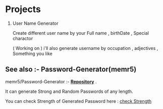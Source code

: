 # Projects

1) User Name Generator 
    
    Create different user name by your Full name , birthDate , Special charactor
    
    ( Working on ) i'll also generate username by occupation , adjectives , Something you like 
   
 ## See also :- Password-Generator(memr5)
    
   memr5/Password-Generator :- **[Repository]( https://github.com/memr5/Password-Generator.git )** . 
    
   It can generate Strong and Random Passwords of any length.
    
   You can check Strength of Generated Password here : [check Strength]( http://www.passwordmeter.com )     
                
